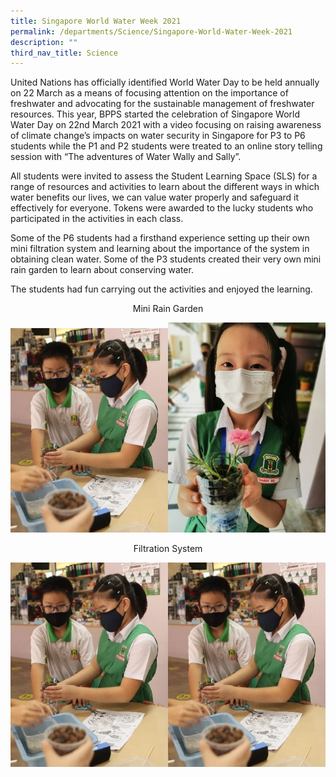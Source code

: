 ```yaml
---
title: Singapore World Water Week 2021
permalink: /departments/Science/Singapore-World-Water-Week-2021
description: ""
third_nav_title: Science
---
```

United Nations has officially identified World Water Day to be held annually on 22 March as a means of focusing attention on the importance of freshwater and advocating for the sustainable management of freshwater resources. This year, BPPS started the celebration of Singapore World Water Day on 22nd March 2021 with a video focusing on raising awareness of climate change’s impacts on water security in Singapore for P3 to P6 students while the P1 and P2 students were treated to an online story telling session with “The adventures of Water Wally and Sally”.

 

All students were invited to assess the Student Learning Space (SLS) for a range of resources and activities to learn about the different ways in which water benefits our lives, we can value water properly and safeguard it effectively for everyone. Tokens were  awarded to the lucky students who participated in the activities in each class.

 

Some of the P6 students had a firsthand experience setting up their own mini filtration system and learning about the importance of the system in obtaining clean water. Some of the P3 students created their very own mini rain garden to learn about conserving water.

The students had fun carrying out the activities and enjoyed the learning.


<center>Mini Rain Garden</center>

<img src="/images/water1.jpg" 
     style="width:50%"><img src="/images/water2.jpg" 
     style="width:50%">
		 
<center>Filtration System</center>

<img src="/images/water1.jpg" 
     style="width:50%"><img src="/images/water1.jpg" 
     style="width:50%">